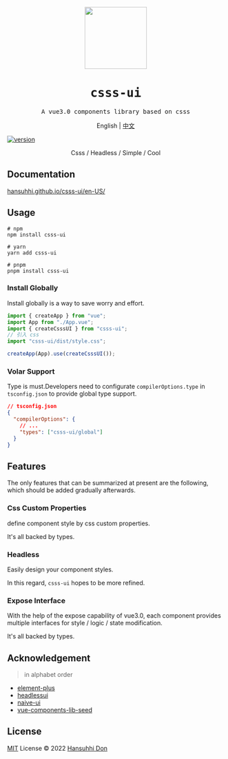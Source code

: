 <p align="center">
  <img width="144px" src="https://hansuhhi.github.io/csss-ui/favicon.ico" />
</p>
<h1 align="center">
  <samp>csss-ui</samp>
</h1>

<p align="center">
  <samp>A vue3.0 components library based on csss</samp>
</p>
<p align="center"> English | <a href="README.zh-CN.md">中文</a></p>
<a href='https://www.npmjs.com/package/csss-ui'>
  <img src='https://img.shields.io/npm/v/csss-ui?color=333&labelColor=555&style=flat-square' alt='version'/>
</a>
<p align="center">
  Csss / Headless / Simple / Cool
</p>

## Documentation

[hansuhhi.github.io/csss-ui/en-US/](https://hansuhhi.github.io/csss-ui/en-US/)

## Usage

```
# npm
npm install csss-ui

# yarn
yarn add csss-ui

# pnpm
pnpm install csss-ui
```

### Install Globally

Install globally is a way to save worry and effort.

```typescript
import { createApp } from "vue";
import App from "./App.vue";
import { createCsssUI } from "csss-ui";
// 引入 css
import "csss-ui/dist/style.css";

createApp(App).use(createCsssUI());
```

### Volar Support

Type is must.Developers need to configurate `compilerOptions.type` in `tsconfig.json` to provide global type support.

```json
// tsconfig.json
{
  "compilerOptions": {
    // ...
    "types": ["csss-ui/global"]
  }
}
```

## Features

The only features that can be summarized at present are the following, which should be added gradually afterwards.

### Css Custom Properties

define component style by css custom properties.

It's all backed by types.

### Headless

Easily design your component styles.

In this regard, `csss-ui` hopes to be more refined.

### Expose Interface

With the help of the expose capability of vue3.0, each component provides multiple interfaces for style / logic / state modification.

It's all backed by types.

## Acknowledgement

> in alphabet order

- [element-plus](https://github.com/element-plus/element-plus)
- [headlessui](https://github.com/tailwindlabs/headlessui)
- [naive-ui](https://github.com/tusen-ai/naive-ui)
- [vue-components-lib-seed](https://github.com/zouhangwithsweet/vue-components-lib-seed)

## License

[MIT](./LICENSE) License &copy; 2022 [Hansuhhi Don](https://github.com/HanSuhhi)
